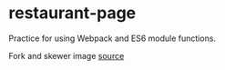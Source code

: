 ﻿# restaurant-page

Practice for using Webpack and ES6 module functions.


Fork and skewer image [source](https://sites.psu.edu/michaelmagnotti/2020/03/20/so-close-you-can-taste-it-skewers-forks-and-more/)
